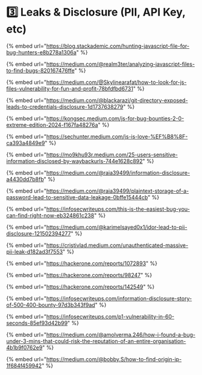 # 3️⃣ Leaks & Disclosure (PII, API Key, etc)

{% embed url="https://blog.stackademic.com/hunting-javascript-file-for-bug-hunters-e8b278a1306a" %}

{% embed url="https://medium.com/@realm3ter/analyzing-javascript-files-to-find-bugs-820167476ffe" %}

{% embed url="https://medium.com/@Skylinearafat/how-to-look-for-js-files-vulnerability-for-fun-and-profit-78bfdfbd6731" %}

{% embed url="https://medium.com/@blackarazi/git-directory-exposed-leads-to-credentials-disclosure-1d1737638279" %}

{% embed url="https://kongsec.medium.com/js-for-bug-bounties-2-0-extreme-edition-2024-f167fa48276a" %}

{% embed url="https://sechunter.medium.com/js-is-love-%EF%B8%8F-ca393a4849e9" %}

{% embed url="https://mo9khu93r.medium.com/25-users-sensitive-information-disclosed-by-waybackurls-744e1628c892" %}

{% embed url="https://medium.com/@raia39499/information-disclosure-a4430dd7b8fb" %}

{% embed url="https://medium.com/@raia39499/plaintext-storage-of-a-password-lead-to-sensitive-data-leakage-0bffe15444cb" %}

{% embed url="https://infosecwriteups.com/this-is-the-easiest-bug-you-can-find-right-now-eb324861c238" %}

{% embed url="https://medium.com/@karimelsayed0x1/idor-lead-to-pii-disclosure-121502394277" %}

{% embed url="https://cristivlad.medium.com/unauthenticated-massive-pii-leak-d182ad3f7553" %}

{% embed url="https://hackerone.com/reports/1072893" %}

{% embed url="https://hackerone.com/reports/98247" %}

{% embed url="https://hackerone.com/reports/142549" %}

{% embed url="https://infosecwriteups.com/information-disclosure-story-of-500-400-bounty-97d3b343f9ad" %}

{% embed url="https://infosecwriteups.com/p1-vulnerability-in-60-seconds-85ef93d42b99" %}

{% embed url="https://medium.com/@amolverma.246/how-i-found-a-bug-under-3-mins-that-could-risk-the-reputation-of-an-entire-organisation-4b1b9f0762e9" %}

{% embed url="https://medium.com/@bobby.S/how-to-find-origin-ip-1f684f459942" %}
